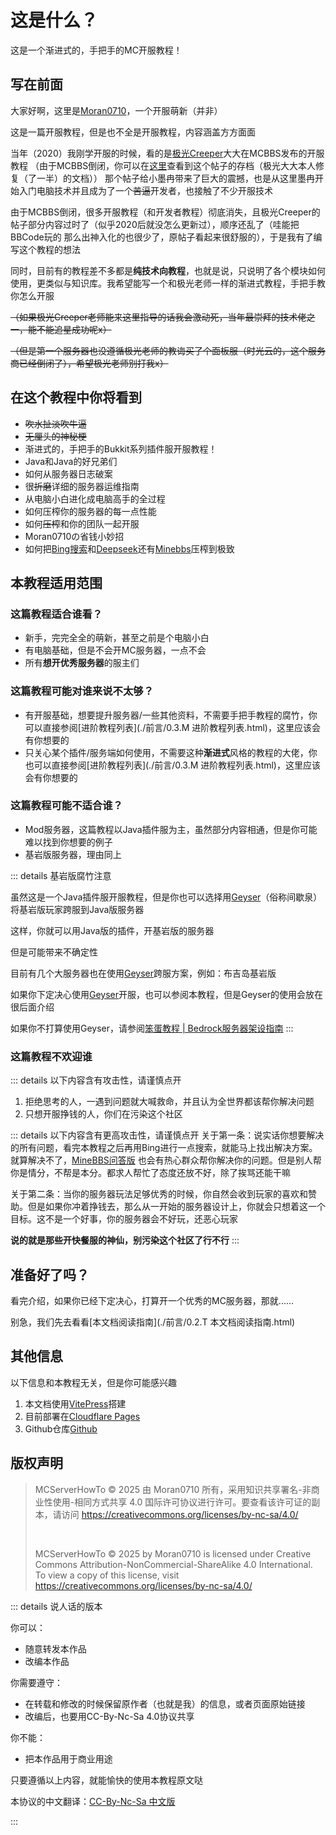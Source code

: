 # 这是什么？

这是一个渐进式的，手把手的MC开服教程！

## 写在前面

大家好啊，这里是[Moran0710](https://github.com/moran0710)，一个开服萌新（并非）

这是一篇开服教程，但是也不全是开服教程，内容涵盖方方面面

当年（2020）我刚学开服的时候，看的是[极光Creeper](https://mcbbs.wiki/wiki/%E6%9E%81%E5%85%89creeper)大大在MCBBS发布的开服教程
（由于MCBBS倒闭，你可以在[这里](https://www.mcbbs.co/thread-255-1-1.html)查看到这个帖子的存档（极光大大本人修复（了一半）的文档））
那个帖子给小墨冉带来了巨大的震撼，也是从这里墨冉开始入门电脑技术并且成为了一个~~苦逼~~开发者，也接触了不少开服技术

由于MCBBS倒闭，很多开服教程（和开发者教程）彻底消失，且极光Creeper的帖子部分内容过时了（似乎2020后就没怎么更新过），顺序还乱了（哇能把BBCode玩的
那么出神入化的也很少了，原帖子看起来很舒服的），于是我有了编写这个教程的想法

同时，目前有的教程差不多都是**纯技术向教程**，也就是说，只说明了各个模块如何使用，更类似与知识库。我希望能写一个和极光老师一样的渐进式教程，手把手教你怎么开服

~~（如果极光Creeper老师能来这里指导的话我会激动死，当年最崇拜的技术佬之一，能不能追星成功呢x）~~

~~（但是第一个服务器也没遵循极光老师的教诲买了个面板服（时光云的，这个服务商已经倒闭了），希望极光老师别打我x）~~


## 在这个教程中你将看到

 - ~~吹水扯淡吹牛逼~~
 - ~~无厘头的神秘梗~~
 - 渐进式的，手把手的Bukkit系列插件服开服教程！
 - Java和Java的好兄弟们
 - 如何从服务器日志破案
 - 很~~折磨~~详细的服务器运维指南
 - 从电脑小白进化成电脑高手的全过程
 - 如何压榨你的服务器的每一点性能
 - 如何~~压榨~~和你的团队一起开服
 - Moran0710の省钱小妙招
 - 如何把[Bing搜索](https://bing.com)和[Deepseek](https://deepseek.com)还有[Minebbs](https://minebbs.com)压榨到极致

## 本教程适用范围

### 这篇教程适合谁看？

 - 新手，完完全全的萌新，甚至之前是个电脑小白
 - 有电脑基础，但是不会开MC服务器，一点不会
 - 所有**想开优秀服务器**的服主们

### 这篇教程可能对谁来说不太够？

 - 有开服基础，想要提升服务器/一些其他资料，不需要手把手教程的腐竹，你可以直接参阅[进阶教程列表](./前言/0.3.M 进阶教程列表.html)，这里应该会有你想要的
 - 只关心某个插件/服务端如何使用，不需要这种**渐进式**风格的教程的大佬，你也可以直接参阅[进阶教程列表](./前言/0.3.M 进阶教程列表.html)，这里应该会有你想要的

### 这篇教程可能不适合谁？

 - Mod服务器，这篇教程以Java插件服为主，虽然部分内容相通，但是你可能难以找到你想要的例子
 - 基岩版服务器，理由同上

::: details 基岩版腐竹注意

虽然这是一个Java插件服开服教程，但是你也可以选择用[Geyser](https://geysermc.org/)（俗称间歇泉）将基岩版玩家跨服到Java版服务器

这样，你就可以用Java版的插件，开基岩版的服务器

但是可能带来不确定性

目前有几个大服务器也在使用[Geyser](https://geysermc.org/)跨服方案，例如：布吉岛基岩版

如果你下定决心使用[Geyser](https://geysermc.org/)开服，也可以参阅本教程，但是Geyser的使用会放在很后面介绍

如果你不打算使用Geyser，请参阅[笨蛋教程 | Bedrock服务器架设指南](https://nitwikit.8aka.org/Bedrock/intro)
:::

### 这篇教程不欢迎谁

::: details 以下内容含有攻击性，请谨慎点开
1. 拒绝思考的人，一遇到问题就大喊救命，并且认为全世界都该帮你解决问题
2. 只想开服挣钱的人，你们在污染这个社区

::: details 以下内容含有更高攻击性，请谨慎点开
关于第一条：说实话你想要解决的所有问题，看完本教程之后再用Bing进行一点搜索，就能马上找出解决方案。就算解决不了，[MineBBS问答版](https://www.minebbs.com/threads/ni-wen-wo-da-ban-kuai-wen-da-xiang-guan-gui-ding-ti-wen-qian-bi-du.9101/)
也会有热心群众帮你解决你的问题。但是别人帮你是情分，不帮是本分。都求人帮忙了态度还放不好，除了挨骂还能干嘛

关于第二条：当你的服务器玩法足够优秀的时候，你自然会收到玩家的喜欢和赞助。但是如果你冲着挣钱去，那么从一开始的服务器设计上，你就会只想着这一个目标。这不是一个好事，你的服务器会不好玩，还恶心玩家


**说的就是那些开快餐服的神仙，别污染这个社区了行不行**
:::

## 准备好了吗？

看完介绍，如果你已经下定决心，打算开一个优秀的MC服务器，那就......

别急，我们先去看看[本文档阅读指南](./前言/0.2.T 本文档阅读指南.html)

## 其他信息

以下信息和本教程无关，但是你可能感兴趣

1. 本文档使用[VitePress](https://vitepress.dev/)搭建
2. 目前部署在[Cloudflare Pages](https://www.cloudflare.com/zh-cn/)
3. Github仓库[Github](https://github.com/moran0710/MCServerHowTo)

## 版权声明

 > MCServerHowTo © 2025 由 Moran0710 所有，采用知识共享署名-非商业性使用-相同方式共享 4.0 国际许可协议进行许可。要查看该许可证的副本，请访问 https://creativecommons.org/licenses/by-nc-sa/4.0/
 > 
> <br>
> 
 > MCServerHowTo  © 2025 by Moran0710 is licensed under Creative Commons Attribution-NonCommercial-ShareAlike 4.0 International. To view a copy of this license, visit https://creativecommons.org/licenses/by-nc-sa/4.0/

::: details 说人话的版本

你可以：
 - 随意转发本作品
 - 改编本作品

你需要遵守：
 - 在转载和修改的时候保留原作者（也就是我）的信息，或者页面原始链接
 - 改编后，也要用CC-By-Nc-Sa 4.0协议共享

你不能：
 - 把本作品用于商业用途

只要遵循以上内容，就能愉快的使用本教程原文哒

本协议的中文翻译：[CC-By-Nc-Sa 中文版](https://creativecommons.org/licenses/by-nc-sa/4.0/deed.zh-hans)

:::